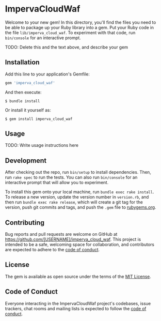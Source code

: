 # ImpervaCloudWaf

Welcome to your new gem! In this directory, you'll find the files you need to be able to package up your Ruby library into a gem. Put your Ruby code in the file `lib/imperva_cloud_waf`. To experiment with that code, run `bin/console` for an interactive prompt.

TODO: Delete this and the text above, and describe your gem

## Installation

Add this line to your application's Gemfile:

```ruby
gem 'imperva_cloud_waf'
```

And then execute:

    $ bundle install

Or install it yourself as:

    $ gem install imperva_cloud_waf

## Usage

TODO: Write usage instructions here

## Development

After checking out the repo, run `bin/setup` to install dependencies. Then, run `rake spec` to run the tests. You can also run `bin/console` for an interactive prompt that will allow you to experiment.

To install this gem onto your local machine, run `bundle exec rake install`. To release a new version, update the version number in `version.rb`, and then run `bundle exec rake release`, which will create a git tag for the version, push git commits and tags, and push the `.gem` file to [rubygems.org](https://rubygems.org).

## Contributing

Bug reports and pull requests are welcome on GitHub at https://github.com/[USERNAME]/imperva_cloud_waf. This project is intended to be a safe, welcoming space for collaboration, and contributors are expected to adhere to the [code of conduct](https://github.com/[USERNAME]/imperva_cloud_waf/blob/master/CODE_OF_CONDUCT.md).


## License

The gem is available as open source under the terms of the [MIT License](https://opensource.org/licenses/MIT).

## Code of Conduct

Everyone interacting in the ImpervaCloudWaf project's codebases, issue trackers, chat rooms and mailing lists is expected to follow the [code of conduct](https://github.com/[USERNAME]/imperva_cloud_waf/blob/master/CODE_OF_CONDUCT.md).
